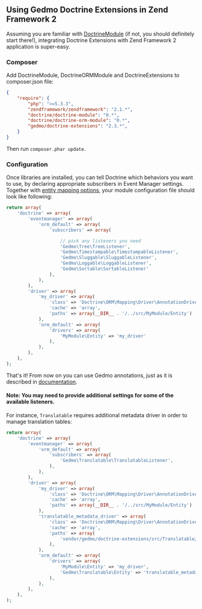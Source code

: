 ## Using Gedmo Doctrine Extensions in Zend Framework 2

Assuming you are familiar with [DoctrineModule](https://github.com/doctrine/DoctrineModule) (if not, you should definitely start there!), integrating Doctrine Extensions with Zend Framework 2 application is super-easy.

### Composer

Add DoctrineModule, DoctrineORMModule and DoctrineExtensions to composer.json file:

```json
{
    "require": {
        "php": ">=5.3.3",
        "zendframework/zendframework": "2.1.*",
        "doctrine/doctrine-module": "0.*",
        "doctrine/doctrine-orm-module": "0.*",
        "gedmo/doctrine-extensions": "2.3.*",
    }
}
```

Then run `composer.phar update`.

### Configuration

Once libraries are installed, you can tell Doctrine which behaviors you want to use, by declaring appropriate subscribers in Event Manager settings. Together with [entity mapping options](https://github.com/doctrine/DoctrineORMModule#entities-settings), your module configuration file should look like following:

```php
return array(
    'doctrine' => array(
        'eventmanager' => array(
            'orm_default' => array(
                'subscribers' => array(

                    // pick any listeners you need
                    'Gedmo\Tree\TreeListener',
                    'Gedmo\Timestampable\TimestampableListener',
                    'Gedmo\Sluggable\SluggableListener',
                    'Gedmo\Loggable\LoggableListener',
                    'Gedmo\Sortable\SortableListener'
                ),
            ),
        ),
        'driver' => array(
            'my_driver' => array(
                'class' => 'Doctrine\ORM\Mapping\Driver\AnnotationDriver',
                'cache' => 'array',
                'paths' => array(__DIR__ . '/../src/MyModule/Entity')
            ),
            'orm_default' => array(
                'drivers' => array(
                    'MyModule\Entity' => 'my_driver'
                ),
            ),
        ),
    ),
);
```

That's it! From now on you can use Gedmo annotations, just as it is described in [documentation](https://github.com/mtymek/DoctrineExtensions/blob/master/doc/annotations.md).

#### Note: You may need to provide additional settings for some of the available listeners.

For instance, `Translatable` requires additional metadata driver in order to manage translation tables:

```php
return array(
    'doctrine' => array(
        'eventmanager' => array(
            'orm_default' => array(
                'subscribers' => array(
                    'Gedmo\Translatable\TranslatableListener',
                ),
            ),
        ),
        'driver' => array(
            'my_driver' => array(
                'class' => 'Doctrine\ORM\Mapping\Driver\AnnotationDriver',
                'cache' => 'array',
                'paths' => array(__DIR__ . '/../src/MyModule/Entity')
            ),
            'translatable_metadata_driver' => array(
                'class' => 'Doctrine\ORM\Mapping\Driver\AnnotationDriver',
                'cache' => 'array',
                'paths' => array(
                    'vendor/gedmo/doctrine-extensions/src/Translatable/Entity',
                ),
            ),
            'orm_default' => array(
                'drivers' => array(
                    'MyModule\Entity' => 'my_driver',
                    'Gedmo\Translatable\Entity' => 'translatable_metadata_driver',
                ),
            ),
        ),
    ),
);
```
